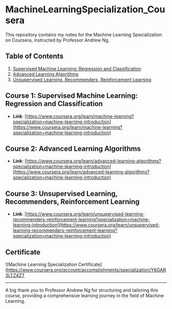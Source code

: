 # MachineLearningSpecialization_Cousera

This repository contains my notes for the Machine Learning Specialization on Coursera, instructed by Professor Andrew Ng.

## Table of Contents

1. [Supervised Machine Learning: Regression and Classification](#course-1)
2. [Advanced Learning Algorithms](#course-2)
3. [Unsupervised Learning, Recommenders, Reinforcement Learning](#course-3)

## Course 1: Supervised Machine Learning: Regression and Classification
- **Link**: [https://www.coursera.org/learn/machine-learning?specialization=machine-learning-introduction](https://www.coursera.org/learn/machine-learning?specialization=machine-learning-introduction)

## Course 2: Advanced Learning Algorithms

- **Link**: [https://www.coursera.org/learn/advanced-learning-algorithms?specialization=machine-learning-introduction](https://www.coursera.org/learn/advanced-learning-algorithms?specialization=machine-learning-introduction)

## Course 3: Unsupervised Learning, Recommenders, Reinforcement Learning
- **Link**: [https://www.coursera.org/learn/unsupervised-learning-recommenders-reinforcement-learning?specialization=machine-learning-introduction](https://www.coursera.org/learn/unsupervised-learning-recommenders-reinforcement-learning?specialization=machine-learning-introduction)

## Certificate
![Machine Learning Specialization Certificate](https://www.coursera.org/account/accomplishments/specialization/Y6GAR3LTZ4ZT

---

A big thank you to Professor Andrew Ng for structuring and tailoring this course, providing a comprehensive learning journey in the field of Machine Learning.

